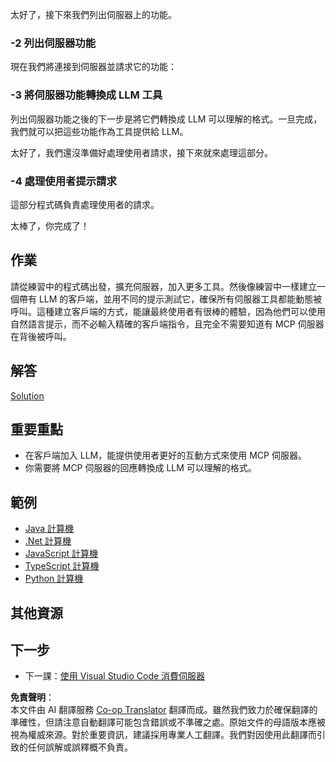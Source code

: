 <!--
CO_OP_TRANSLATOR_METADATA:
{
  "original_hash": "904b689eda5a68cbafe656d53f9787c7",
  "translation_date": "2025-06-17T18:45:52+00:00",
  "source_file": "03-GettingStarted/03-llm-client/README.md",
  "language_code": "hk"
}
-->
太好了，接下來我們列出伺服器上的功能。

### -2 列出伺服器功能

現在我們將連接到伺服器並請求它的功能：

### -3 將伺服器功能轉換成 LLM 工具

列出伺服器功能之後的下一步是將它們轉換成 LLM 可以理解的格式。一旦完成，我們就可以把這些功能作為工具提供給 LLM。

太好了，我們還沒準備好處理使用者請求，接下來就來處理這部分。

### -4 處理使用者提示請求

這部分程式碼負責處理使用者的請求。

太棒了，你完成了！

## 作業

請從練習中的程式碼出發，擴充伺服器，加入更多工具。然後像練習中一樣建立一個帶有 LLM 的客戶端，並用不同的提示測試它，確保所有伺服器工具都能動態被呼叫。這種建立客戶端的方式，能讓最終使用者有很棒的體驗，因為他們可以使用自然語言提示，而不必輸入精確的客戶端指令，且完全不需要知道有 MCP 伺服器在背後被呼叫。

## 解答

[Solution](/03-GettingStarted/03-llm-client/solution/README.md)

## 重要重點

- 在客戶端加入 LLM，能提供使用者更好的互動方式來使用 MCP 伺服器。
- 你需要將 MCP 伺服器的回應轉換成 LLM 可以理解的格式。

## 範例

- [Java 計算機](../samples/java/calculator/README.md)
- [.Net 計算機](../../../../03-GettingStarted/samples/csharp)
- [JavaScript 計算機](../samples/javascript/README.md)
- [TypeScript 計算機](../samples/typescript/README.md)
- [Python 計算機](../../../../03-GettingStarted/samples/python)

## 其他資源

## 下一步

- 下一課：[使用 Visual Studio Code 消費伺服器](/03-GettingStarted/04-vscode/README.md)

**免責聲明**：  
本文件由 AI 翻譯服務 [Co-op Translator](https://github.com/Azure/co-op-translator) 翻譯而成。雖然我們致力於確保翻譯的準確性，但請注意自動翻譯可能包含錯誤或不準確之處。原始文件的母語版本應被視為權威來源。對於重要資訊，建議採用專業人工翻譯。我們對因使用此翻譯而引致的任何誤解或誤釋概不負責。